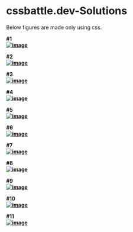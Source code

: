# cssbattle.dev-Solutions
Below figures are made only using css.<br>
<b>
  
#1<br>
<a href="https://imgbb.com/"><img src="https://i.ibb.co/JRjVmtg/image.png" alt="image" border="0"></a>

#2<br>
<a href="https://imgbb.com/"><img src="https://i.ibb.co/xsRGxmw/image.png" alt="image" border="0"></a>

#3<br>
<a href="https://imgbb.com/"><img src="https://i.ibb.co/SVVQbvF/image.png" alt="image" border="0"></a>

#4<br>
<a href="https://imgbb.com/"><img src="https://i.ibb.co/gV5xcYc/image.png" alt="image" border="0"></a>

#5<br>
<a href="https://imgbb.com/"><img src="https://i.ibb.co/PMccpZ1/image.png" alt="image" border="0"></a>

#6<br>
<a href="https://imgbb.com/"><img src="https://i.ibb.co/YNj3qQ6/image.png" alt="image" border="0"></a>

#7<br>
<a href="https://imgbb.com/"><img src="https://i.ibb.co/jwCrbm1/image.png" alt="image" border="0"></a>

#8<br>
<a href="https://imgbb.com/"><img src="https://i.ibb.co/smyj8JZ/image.png" alt="image" border="0"></a>

#9<br>
<a href="https://imgbb.com/"><img src="https://i.ibb.co/RcY3QCC/image.png" alt="image" border="0"></a>

#10<br>
<a href="https://imgbb.com/"><img src="https://i.ibb.co/9ZZbGwc/image.png" alt="image" border="0"></a>

#11<br>
<a href="https://imgbb.com/"><img src="https://i.ibb.co/9btsQ7X/image.png" alt="image" border="0"></a>

</b>
